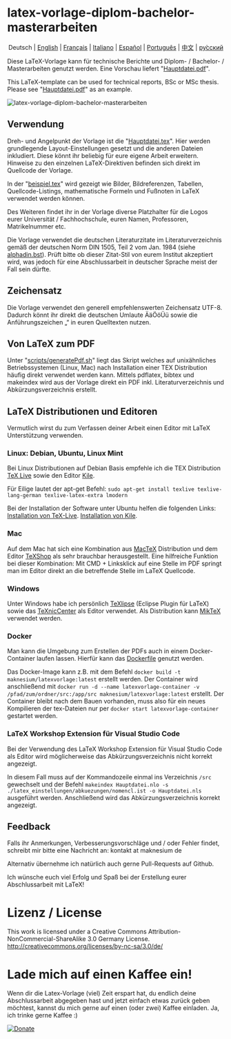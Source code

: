 # latex-vorlage-diplom-bachelor-masterarbeiten

<p align="center">
  <span>Deutsch</span> |
  <a href="https://github.com/maknesium/latex-vorlage-diplom-bachelor-masterarbeiten/tree/master/lang/english/README.md">English</a> |
  <a href="https://github.com/maknesium/latex-vorlage-diplom-bachelor-masterarbeiten/tree/master/lang/francais/README.md">Français</a> |
  <a href="https://github.com/maknesium/latex-vorlage-diplom-bachelor-masterarbeiten/tree/master/lang/italiano/README.md">Italiano</a> |
  <a href="https://github.com/maknesium/latex-vorlage-diplom-bachelor-masterarbeiten/tree/master/lang/espagnol/README.md">Español</a> |
  <a href="https://github.com/maknesium/latex-vorlage-diplom-bachelor-masterarbeiten/tree/master/lang/portugues/README.md">Português</a> |
  <a href="https://github.com/maknesium/latex-vorlage-diplom-bachelor-masterarbeiten/tree/master/lang/chinese/README.md">中文</a> |
  <a href="https://github.com/maknesium/latex-vorlage-diplom-bachelor-masterarbeiten/tree/master/lang/russian/README.md">ру́сский</a>
</p>

Diese LaTeX-Vorlage kann für technische Berichte und Diplom- / Bachelor- / Masterarbeiten genutzt werden. Eine Vorschau liefert "[Hauptdatei.pdf](/src/Hauptdatei.pdf)".

This LaTeX-template can be used for technical reports, BSc or MSc thesis. Please see "[Hauptdatei.pdf](/src/Hauptdatei.pdf)" as an example.

![latex-vorlage-diplom-bachelor-masterarbeiten](main.png "latex-vorlage-diplom-bachelor-masterarbeiten")

## Verwendung

Dreh- und Angelpunkt der Vorlage ist die "[Hauptdatei.tex](/src/Hauptdatei.tex)". Hier werden grundlegende Layout-Einstellungen gesetzt und die anderen Dateien inkludiert. Diese könnt ihr beliebig für eure eigene Arbeit erweitern. Hinweise zu den einzelnen LaTeX-Direktiven befinden sich direkt im Quellcode der Vorlage.

In der "[beispiel.tex](/src/beispiel.tex)" wird gezeigt wie Bilder, Bildreferenzen, Tabellen, Quellcode-Listings, mathematische Formeln und Fußnoten in LaTeX verwendet werden können.

Des Weiteren findet ihr in der Vorlage diverse Platzhalter für die Logos eurer Universität / Fachhochschule, euren Namen, Professoren, Matrikelnummer etc.

Die Vorlage verwendet die deutschen Literaturzitate im Literaturverzeichnis gemäß der deutschen Norm DIN 1505, Teil 2 vom Jan. 1984 (siehe [alphadin.bst](/src/alphadin.bst)). Prüft bitte ob dieser Zitat-Stil von eurem Institut akzeptiert wird, was jedoch für eine Abschlussarbeit in deutscher Sprache meist der Fall sein dürfte.

## Zeichensatz

Die Vorlage verwendet den generell empfehlenswerten Zeichensatz UTF-8. Dadurch könnt ihr direkt die deutschen Umlaute ÄäÖöÜü sowie die Anführungszeichen „“ in euren Quelltexten nutzen.

## Von LaTeX zum PDF

Unter "[scripts/generatePdf.sh](/scripts/generatePdf.sh)" liegt das Skript welches auf unixähnliches Betriebssystemen (Linux, Mac) nach Installation einer TEX Distribution häufig direkt verwendet werden kann. Mittels pdflatex, bibtex und makeindex wird aus der Vorlage direkt ein PDF inkl. Literaturverzeichnis und Abkürzungsverzeichnis erstellt.

## LaTeX Distributionen und Editoren

Vermutlich wirst du zum Verfassen deiner Arbeit einen Editor mit LaTeX Unterstützung verwenden.

### Linux: Debian, Ubuntu, Linux Mint

Bei Linux Distributionen auf Debian Basis empfehle ich die TEX Distribution [TeX Live](http://www.tug.org/texlive/ "TeX Live") sowie den Editor [Kile](http://kile.sourceforge.net/ "Kile").

Für Eilige lautet der apt-get Befehl: `sudo apt-get install texlive texlive-lang-german texlive-latex-extra lmodern`

Bei der Installation der Software unter Ubuntu helfen die folgenden Links:
[Installation von TeX-Live](http://wiki.ubuntuusers.de/LATEX#TeX-Live "Installation von TeX-Live").
[Installation von Kile](http://wiki.ubuntuusers.de/Kile "Installation von Kile").

### Mac

Auf dem Mac hat sich eine Kombination aus [MacTeX](http://www.tug.org/mactex/ "MacTeX") Distribution und dem Editor [TeXShop](http://pages.uoregon.edu/koch/texshop/ "TeXShop") als sehr brauchbar herausgestellt. Eine hilfreiche Funktion bei dieser Kombination: Mit CMD + Linksklick auf eine Stelle im PDF springt man im Editor direkt an die betreffende Stelle im LaTeX Quellcode.

### Windows

Unter Windows habe ich persönlich [TeXlipse](http://texlipse.sourceforge.net/ "TeXlipse") (Eclipse Plugin für LaTeX) sowie das [TeXnicCenter](http://www.texniccenter.org/ "TeXnicCenter") als Editor verwendet. Als Distribution kann [MikTeX](http://miktex.org/ "MikTeX") verwendet werden.


### Docker

Man kann die Umgebung zum Erstellen der PDFs auch in einem Docker-Container laufen lassen. Hierfür kann das [Dockerfile](/Dockerfile) genutzt werden.

Das Docker-Image kann z.B. mit dem Befehl `docker build -t maknesium/latexvorlage:latest` erstellt werden. Der Container wird anschließend mit `docker run -d --name latexvorlage-container -v /pfad/zum/ordner/src:/app/src maknesium/latexvorlage:latest` erstellt. Der Container bleibt nach dem Bauen vorhanden, muss also für ein neues Kompilieren der tex-Dateien nur per `docker start latexvorlage-container` gestartet werden.

### LaTeX Workshop Extension für Visual Studio Code

Bei der Verwendung des LaTeX Workshop Extension für Visual Studio Code als Editor wird möglicherweise das Abkürzungsverzeichnis nicht korrekt angezeigt.

In diesem Fall muss auf der Kommandozeile einmal ins Verzeichnis `/src` gewechselt und der Befehl `makeindex Hauptdatei.nlo -s ./latex_einstellungen/abkuezungen/nomencl.ist -o Hauptdatei.nls` ausgeführt werden. Anschließend wird das Abkürzungsverzeichnis korrekt angezeigt.

## Feedback

Falls ihr Anmerkungen, Verbesserungsvorschläge und / oder Fehler findet, schreibt mir bitte eine Nachricht an:
kontakt at maknesium de

Alternativ übernehme ich natürlich auch gerne Pull-Requests auf Github.

Ich wünsche euch viel Erfolg und Spaß bei der Erstellung eurer Abschlussarbeit mit LaTeX!

# Lizenz / License

This work is licensed under a Creative Commons Attribution-NonCommercial-ShareAlike 3.0 Germany License.
http://creativecommons.org/licenses/by-nc-sa/3.0/de/

# Lade mich auf einen Kaffee ein!

Wenn dir die Latex-Vorlage (viel) Zeit erspart hat, du endlich deine Abschlussarbeit abgegeben hast und jetzt einfach etwas zurück geben möchtest, kannst du mich gerne auf einen (oder zwei) Kaffee einladen. Ja, ich trinke gerne Kaffee :)

[![Donate](https://img.shields.io/badge/Donate-PayPal-green.svg)](https://www.paypal.com/cgi-bin/webscr?cmd=_s-xclick&hosted_button_id=6LZRV8ZHN2Z9A)